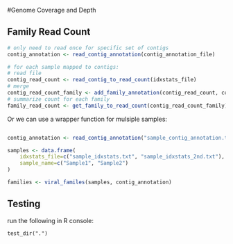 #Genome Coverage and Depth

## Family Read Count
```R
# only need to read once for specific set of contigs
contig_annotation <- read_contig_annotation(contig_annotation_file) 

# for each sample mapped to contigs:
# read file
contig_read_count <- read_contig_to_read_count(idxstats_file)
# merge 
contig_read_count_family <- add_family_annotation(contig_read_count, contig_annotation)
# summarize count for each family
family_read_count <- get_family_to_read_count(contig_read_count_family)
```

Or we can use a wrapper function for mulsiple samples:
```R

contig_annotation <- read_contig_annotation("sample_contig_annotation.txt")

samples <- data.frame(
    idxstats_file=c("sample_idxstats.txt", "sample_idxstats_2nd.txt"),
    sample_name=c("Sample1", "Sample2")
)

families <- viral_familes(samples, contig_annotation)

```

## Testing

run the following in R console:

```
test_dir(".")
```
